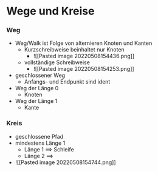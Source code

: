 # Wege und Kreise
### Weg
+ Weg/Walk ist Folge von alternieren Knoten und Kanten
	+ Kurzschreibweise beinhaltet nur Knoten
		+ ![[Pasted image 20220508154436.png]] 
	+ vollständige Schreibweise
		+ ![[Pasted image 20220508154253.png]]
+ geschlossener Weg
	+ Anfangs- und Endpunkt sind ident
+ Weg der Länge 0
	+ Knoten
+ Weg der Länge 1
	+ Kante

### Kreis
+ geschlossene Pfad 
+ mindestens Länge 1
	+ Länge 1 ==> Schleife
	+ Länge 2 ==> 
+ ![[Pasted image 20220508154744.png]]

